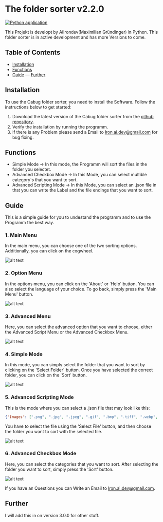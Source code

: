 # The folder sorter v2.2.0

[![Python application](https://github.com/AIIrondev/Cabug-Folder-sorter/actions/workflows/main.yml/badge.svg)](https://github.com/AIIrondev/Cabug-Folder-sorter/actions/workflows/main.yml)

This Projekt is developt by AiIrondev(Maximilian Gründinger) in Python.
This folder sorter is in active development and has more Versions to come.

## Table of Contents

- [Installation](#installation)
- [Functions](#functions)
- [Guide](#guide)
— [Further](#further)

## Installation

To use the Cabug folder sorter, you need to install the Software. Follow the instructions below to get started:

1. Download the latest version of the Cabug folder sorter from the [github repository](https://github.com/AIIrondev/Folder-sorter/releases).
2. Verify the installation by running the programm.
3. If there is any Problem please send a Email to <Iron.ai.dev@gmail.com> for bug fixing.

## Functions

- Simple Mode -> In this mode, the Programm will sort the files in the folder you selectet.
- Advanced Checkbox Mode -> In this Mode, you can select multible category's that you want to sort.
- Advanced Scripting Mode -> In this Mode, you can select an .json file in that you can write the Label and the file endings that you want to sort.

## Guide

This is a simple guide for you to undestand the programm and to use the Programm the best way.

### 1. Main Menu

In the main menu, you can choose one of the two sorting options. Additionally, you can click on the cogwheel.

![alt text](images/image-1.png)

### 2. Option Menu

In the options menu, you can click on the 'About' or 'Help' button. You can also select the language of your choice. To go back, simply press the 'Main Menu' button.

![alt text](images/image-2.png)

### 3. Advanced Menu

Here, you can select the advanced option that you want to choose, either the Advanced Script Menu or the Advanced Checkbox Menu.

![alt text](images/image-3.png)

### 4. Simple Mode

In this mode, you can simply select the folder that you want to sort by clicking on the 'Select Folder' button. Once you have selected the correct folder, you can click on the 'Sort' button.

![alt text](images/image-4.png)

### 5. Advanced Scripting Mode

This is the mode where you can select a .json file that may look like this:

```json
{"Images": [".png", ".jpg", ".jpeg", ".gif", ".bmp", ".tiff", ".webp", ".svg", ".ico"], "Videos": [".mp4", ".mkv", ".webm", ".flv", ".avi", ".mov", ".wmv", ".mpg", ".mpeg", ".3gp", ".3g2"]}
```

You have to select the file using the 'Select File' button, and then choose the folder you want to sort with the selected file.

![alt text](images/image-5.png)

### 6. Advanced Checkbox Mode

Here, you can select the categories that you want to sort. After selecting the folder you want to sort, simply press the 'Sort' button.

![alt text](images/image-6.png)

If you have an Questions you can Write an Email to <Iron.ai.dev@gmail.com>.

## Further

I will add this in on version 3.0.0 for other stuff.